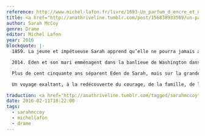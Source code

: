 ```yaml
---
reference: http://www.michel-lafon.fr/livre/1693-Un_parfum_d_encre_et_de_liberte.html
title: <a href="http://anathriveline.tumblr.com/post/156838933589/un-parfum-dencre-et-de-libert%C3%A9-the-mapmakers">Un parfum d’encre et de liberté (The Mapmaker’s Children)</a>
author: Sarah McCoy
genre: Drame
editor: Michel Lafon
year: 2016
blockquote: |-
  1859. La jeune et impétueuse Sarah apprend qu’elle ne pourra jamais avoir d’enfant. Mais comment trouver un sens à sa vie dans ce monde régi par les hommes ? Comment trouver sa place quand on est la fille de John Brown, célèbre abolitionniste qui aide des esclaves à fuir ?

  2014. Eden et son mari emménagent dans la banlieue de Washington dans l’espoir de sauver leur mariage et fonder enfin une famille. En explorant sa nouvelle demeure, la jeune femme découvre une tête de poupée ancienne. Que signifient les mystérieuses lignes qui la recouvrent ?

  Plus de cent cinquante ans séparent Eden de Sarah, mais sur la grande carte du monde et de l’Histoire, les destins de ces deux femmes se rejoignent en plus d’un point.

  Un voyage exaltant, à la redécouverte du courage, de la famille, de l’amour et de l’héritage.

traduction: <a href="http://anathriveline.tumblr.com/tagged/sarahmccoy">Sarah McCoy</a>
date: 2016-02-11T18:22:00
tags:
  - sarahmccoy
  - michellafon
  - drame
---
```

